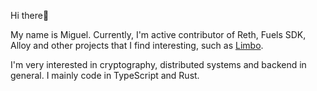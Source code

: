 Hi there👋

My name is Miguel. Currently, I'm active contributor of Reth, Fuels SDK, Alloy and other projects that I find interesting, such as [Limbo](https://github.com/penberg/limbo).

I'm very interested in cryptography, distributed systems and backend in general. I mainly code in TypeScript and Rust. 
